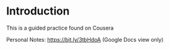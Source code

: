 # Introduction

This is a guided practice found on Cousera

Personal Notes: https://bit.ly/3tbHdoA (Google Docs view only)
